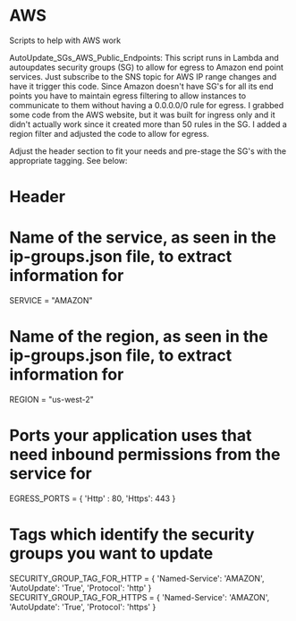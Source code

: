 # AWS
Scripts to help with AWS work

AutoUpdate_SGs_AWS_Public_Endpoints:
  This script runs in Lambda and autoupdates security groups (SG) to allow for egress to Amazon end point services. 
  Just subscribe to the SNS topic for AWS IP range changes and have it trigger this code.
  Since Amazon doesn't have SG's for all its end points you have to maintain egress filtering to allow instances to 
  communicate to them without having a 0.0.0.0/0 rule for egress. I grabbed some code from the AWS website, but it 
  was built for ingress only and it didn't actually work since it created more than 50 rules in the SG. 
  I added a region filter and adjusted the code to allow for egress. 
  
  Adjust the header section to fit your needs and pre-stage the SG's with the appropriate tagging. See below:
  # Header
  # Name of the service, as seen in the ip-groups.json file, to extract information for
  SERVICE = "AMAZON"

  # Name of the region, as seen in the ip-groups.json file, to extract information for
  REGION = "us-west-2"

  # Ports your application uses that need inbound permissions from the service for
  EGRESS_PORTS = { 'Http' : 80, 'Https': 443 }

  # Tags which identify the security groups you want to update
  SECURITY_GROUP_TAG_FOR_HTTP = { 'Named-Service': 'AMAZON', 'AutoUpdate': 'True', 'Protocol': 'http' }
  SECURITY_GROUP_TAG_FOR_HTTPS = { 'Named-Service': 'AMAZON', 'AutoUpdate': 'True', 'Protocol': 'https' }
